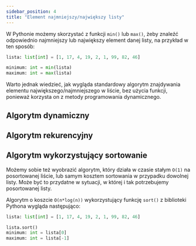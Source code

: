 ```yaml
---
sidebar_position: 4
title: "Element najmniejszy/największy listy"
---
```


W Pythonie możemy skorzystać z funkcji `min()` lub `max()`, żeby znaleźć odpowiednio
najmniejszy lub największy element danej listy, na przykład w ten sposób:

```python showLineNumbers
lista: list[int] = [1, 17, 4, 19, 2, 1, 99, 82, 46]

minimum: int = min(lista)
maximum: int = max(lista)
```

Warto jednak wiedzieć, jak wygląda standardowy algorytm znajdywania elementu
największego/najmniejszego w liście, bez użycia funkcji, ponieważ korzysta on z
metody programowania dynamicznego.

## Algorytm dynamiczny

## Algorytm rekurencyjny

## Algorytm wykorzystujący sortowanie

Możemy sobie też wyobrazić algorytm, który działa w czasie stałym `O(1)` na
posortowanej liście, lub samym kosztem sortowania w przypadku dowolnej listy.
Może być to przydatne w sytuacji, w której i tak potrzebujemy posortowanej listy.

Algorytm o koszcie `O(n*log(n))` wykorzystujący funkcję `sort()` z biblioteki
Pythona wygląda następująco:

```python showLineNumbers
lista: list[int] = [1, 17, 4, 19, 2, 1, 99, 82, 46]

lista.sort()
minimum: int = lista[0]
maximum: int = lista[-1]
```
